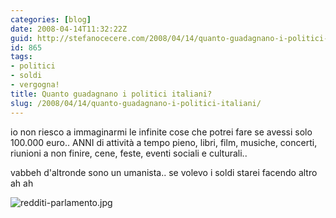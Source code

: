 ```yaml
---
categories: [blog]
date: 2008-04-14T11:32:22Z
guid: http://stefanocecere.com/2008/04/14/quanto-guadagnano-i-politici-italiani/
id: 865
tags:
- politici
- soldi
- vergogna!
title: Quanto guadagnano i politici italiani?
slug: /2008/04/14/quanto-guadagnano-i-politici-italiani/
---
```


io non riesco a immaginarmi le infinite cose che potrei fare se avessi solo 100.000 euro.. ANNI di attività a tempo pieno, libri, film, musiche, concerti, riunioni a non finire, cene, feste, eventi sociali e culturali..

vabbeh d'altronde sono un umanista.. se volevo i soldi starei facendo altro ah ah

![redditi-parlamento.jpg](http://stefanocecere.com/wp-content/uploads/sites/3/2008/04/redditi-parlamento.jpg)